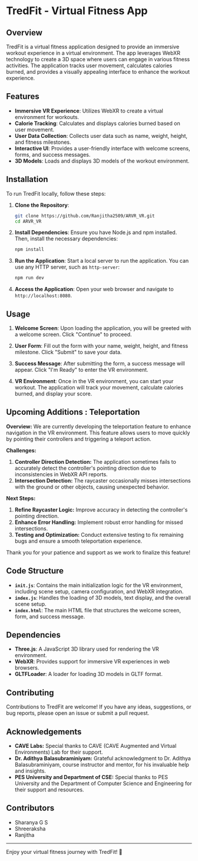 # TredFit - Virtual Fitness App

## Overview

TredFit is a virtual fitness application designed to provide an immersive workout experience in a virtual environment. The app leverages WebXR technology to create a 3D space where users can engage in various fitness activities. The application tracks user movement, calculates calories burned, and provides a visually appealing interface to enhance the workout experience.

## Features

- **Immersive VR Experience**: Utilizes WebXR to create a virtual environment for workouts.
- **Calorie Tracking**: Calculates and displays calories burned based on user movement.
- **User Data Collection**: Collects user data such as name, weight, height, and fitness milestones.
- **Interactive UI**: Provides a user-friendly interface with welcome screens, forms, and success messages.
- **3D Models**: Loads and displays 3D models of the workout environment.

## Installation

To run TredFit locally, follow these steps:

1. **Clone the Repository**:
   ```bash
   git clone https://github.com/Ranjitha2509/ARVR_VR.git
   cd ARVR_VR
   ```

2. **Install Dependencies**:
   Ensure you have Node.js and npm installed. Then, install the necessary dependencies:
   ```bash
   npm install
   ```

3. **Run the Application**:
   Start a local server to run the application. You can use any HTTP server, such as `http-server`:
   ```bash
   npm run dev
   ```

4. **Access the Application**:
   Open your web browser and navigate to `http://localhost:8080`.

## Usage

1. **Welcome Screen**:
   Upon loading the application, you will be greeted with a welcome screen. Click "Continue" to proceed.

2. **User Form**:
   Fill out the form with your name, weight, height, and fitness milestone. Click "Submit" to save your data.

3. **Success Message**:
   After submitting the form, a success message will appear. Click "I'm Ready" to enter the VR environment.

4. **VR Environment**:
   Once in the VR environment, you can start your workout. The application will track your movement, calculate calories burned, and display your score.

## Upcoming Additions : Teleportation
**Overview:**
We are currently developing the teleportation feature to enhance navigation in the VR environment. This feature allows users to move quickly by pointing their controllers and triggering a teleport action.

**Challenges:**
1. **Controller Direction Detection:** The application sometimes fails to accurately detect the controller's pointing direction due to inconsistencies in WebXR API reports.
2. **Intersection Detection:** The raycaster occasionally misses intersections with the ground or other objects, causing unexpected behavior.

**Next Steps:**
1. **Refine Raycaster Logic:** Improve accuracy in detecting the controller's pointing direction.
2. **Enhance Error Handling:** Implement robust error handling for missed intersections.
3. **Testing and Optimization:** Conduct extensive testing to fix remaining bugs and ensure a smooth teleportation experience.

Thank you for your patience and support as we work to finalize this feature! 

## Code Structure

- **`init.js`**: Contains the main initialization logic for the VR environment, including scene setup, camera configuration, and WebXR integration.
- **`index.js`**: Handles the loading of 3D models, text display, and the overall scene setup.
- **`index.html`**: The main HTML file that structures the welcome screen, form, and success message.

## Dependencies

- **Three.js**: A JavaScript 3D library used for rendering the VR environment.
- **WebXR**: Provides support for immersive VR experiences in web browsers.
- **GLTFLoader**: A loader for loading 3D models in GLTF format.

## Contributing

Contributions to TredFit are welcome! If you have any ideas, suggestions, or bug reports, please open an issue or submit a pull request.

## Acknowledgements

- **CAVE Labs:** Special thanks to CAVE (CAVE Augmented and Virtual Environments) Lab for their support.
- **Dr. Adithya Balasubraminiyam:** Grateful acknowledgment to Dr. Adithya Balasubraminiyam, course instructor and mentor, for his invaluable help and insights.
- **PES University and Department of CSE:** Special thanks to PES University and the Department of Computer Science and Engineering for their support and resources.

## Contributors

- Sharanya G S
- Shreeraksha 
- Ranjitha

---

Enjoy your virtual fitness journey with TredFit! 🚀
